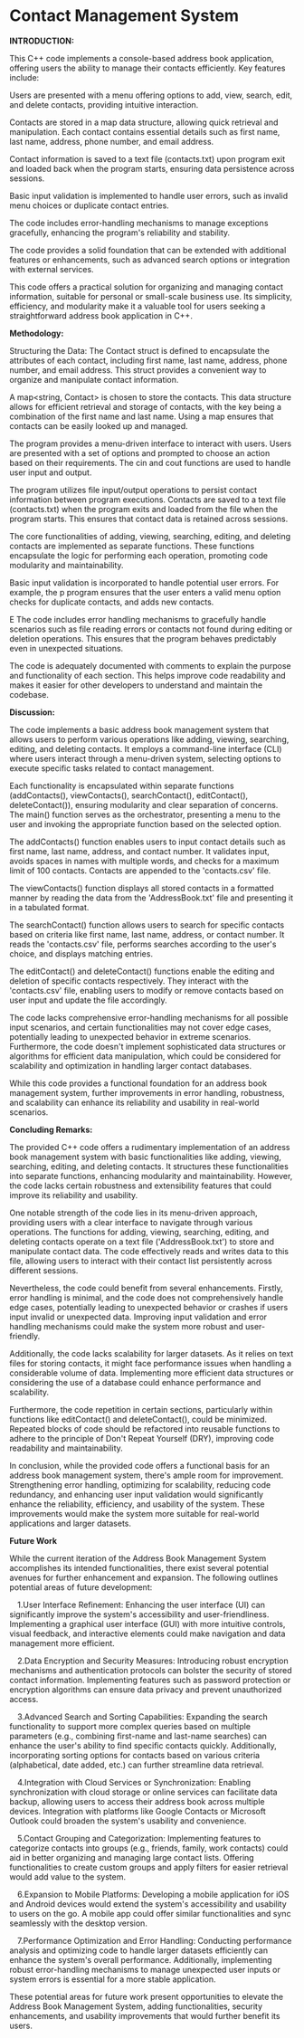 # **Contact Management System**

**INTRODUCTION:**

This C++ code implements a console-based address book application, offering users the ability to manage their contacts efficiently. Key features include:

Users are presented with a menu offering options to add, view, search, edit, and delete contacts, providing intuitive interaction.

Contacts are stored in a map data structure, allowing quick retrieval and manipulation. Each contact contains essential details such as first name, last name, address, phone number, and email address.

Contact information is saved to a text file (contacts.txt) upon program exit and loaded back when the program starts, ensuring data persistence across sessions.

Basic input validation is implemented to handle user errors, such as invalid menu choices or duplicate contact entries.

The code includes error-handling mechanisms to manage exceptions gracefully, enhancing the program's reliability and stability.

The code provides a solid foundation that can be extended with additional features or enhancements, such as advanced search options or integration with external services.

This code offers a practical solution for organizing and managing contact information, suitable for personal or small-scale business use. Its simplicity, efficiency, and modularity make it a valuable tool for users seeking a straightforward address book application in C++.

**Methodology:**

Structuring the Data: The Contact struct is defined to encapsulate the attributes of each contact, including first name, last name, address, phone number, and email address. This struct provides a convenient way to organize and manipulate contact information.

A map\<string, Contact\> is chosen to store the contacts. This data structure allows for efficient retrieval and storage of contacts, with the key being a combination of the first name and last name. Using a map ensures that contacts can be easily looked up and managed.

The program provides a menu-driven interface to interact with users. Users are presented with a set of options and prompted to choose an action based on their requirements. The cin and cout functions are used to handle user input and output.

The program utilizes file input/output operations to persist contact information between program executions. Contacts are saved to a text file (contacts.txt) when the program exits and loaded from the file when the program starts. This ensures that contact data is retained across sessions.

The core functionalities of adding, viewing, searching, editing, and deleting contacts are implemented as separate functions. These functions encapsulate the logic for performing each operation, promoting code modularity and maintainability.

Basic input validation is incorporated to handle potential user errors. For example, the p program ensures that the user enters a valid menu option checks for duplicate contacts, and adds new contacts.

E The code includes error handling mechanisms to gracefully handle scenarios such as file reading errors or contacts not found during editing or deletion operations. This ensures that the program behaves predictably even in unexpected situations.

The code is adequately documented with comments to explain the purpose and functionality of each section. This helps improve code readability and makes it easier for other developers to understand and maintain the codebase.

**Discussion:**

The code implements a basic address book management system that allows users to perform various operations like adding, viewing, searching, editing, and deleting contacts. It employs a command-line interface (CLI) where users interact through a menu-driven system, selecting options to execute specific tasks related to contact management.

Each functionality is encapsulated within separate functions (addContacts(), viewContacts(), searchContact(), editContact(), deleteContact()), ensuring modularity and clear separation of concerns. The main() function serves as the orchestrator, presenting a menu to the user and invoking the appropriate function based on the selected option.

The addContacts() function enables users to input contact details such as first name, last name, address, and contact number. It validates input, avoids spaces in names with multiple words, and checks for a maximum limit of 100 contacts. Contacts are appended to the 'contacts.csv' file.

The viewContacts() function displays all stored contacts in a formatted manner by reading the data from the 'AddressBook.txt' file and presenting it in a tabulated format.

The searchContact() function allows users to search for specific contacts based on criteria like first name, last name, address, or contact number. It reads the 'contacts.csv' file, performs searches according to the user's choice, and displays matching entries.

The editContact() and deleteContact() functions enable the editing and deletion of specific contacts respectively. They interact with the 'contacts.csv' file, enabling users to modify or remove contacts based on user input and update the file accordingly.

The code lacks comprehensive error-handling mechanisms for all possible input scenarios, and certain functionalities may not cover edge cases, potentially leading to unexpected behavior in extreme scenarios. Furthermore, the code doesn't implement sophisticated data structures or algorithms for efficient data manipulation, which could be considered for scalability and optimization in handling larger contact databases.

While this code provides a functional foundation for an address book management system, further improvements in error handling, robustness, and scalability can enhance its reliability and usability in real-world scenarios.

**Concluding Remarks:**

The provided C++ code offers a rudimentary implementation of an address book management system with basic functionalities like adding, viewing, searching, editing, and deleting contacts. It structures these functionalities into separate functions, enhancing modularity and maintainability. However, the code lacks certain robustness and extensibility features that could improve its reliability and usability.

One notable strength of the code lies in its menu-driven approach, providing users with a clear interface to navigate through various operations. The functions for adding, viewing, searching, editing, and deleting contacts operate on a text file ('AddressBook.txt') to store and manipulate contact data. The code effectively reads and writes data to this file, allowing users to interact with their contact list persistently across different sessions.

Nevertheless, the code could benefit from several enhancements. Firstly, error handling is minimal, and the code does not comprehensively handle edge cases, potentially leading to unexpected behavior or crashes if users input invalid or unexpected data. Improving input validation and error handling mechanisms could make the system more robust and user-friendly.

Additionally, the code lacks scalability for larger datasets. As it relies on text files for storing contacts, it might face performance issues when handling a considerable volume of data. Implementing more efficient data structures or considering the use of a database could enhance performance and scalability.

Furthermore, the code repetition in certain sections, particularly within functions like editContact() and deleteContact(), could be minimized. Repeated blocks of code should be refactored into reusable functions to adhere to the principle of Don't Repeat Yourself (DRY), improving code readability and maintainability.

In conclusion, while the provided code offers a functional basis for an address book management system, there's ample room for improvement. Strengthening error handling, optimizing for scalability, reducing code redundancy, and enhancing user input validation would significantly enhance the reliability, efficiency, and usability of the system. These improvements would make the system more suitable for real-world applications and larger datasets.

**Future Work**

While the current iteration of the Address Book Management System accomplishes its intended functionalities, there exist several potential avenues for further enhancement and expansion. The following outlines potential areas of future development:

&emsp;1.User Interface Refinement: Enhancing the user interface (UI) can significantly improve the system's accessibility and user-friendliness. Implementing a graphical user interface (GUI) with more intuitive controls, visual feedback, and interactive elements could make navigation and data management more efficient.

&emsp;2.Data Encryption and Security Measures: Introducing robust encryption mechanisms and authentication protocols can bolster the security of stored contact information. Implementing features such as password protection or encryption algorithms can ensure data privacy and prevent unauthorized access.

&emsp;3.Advanced Search and Sorting Capabilities: Expanding the search functionality to support more complex queries based on multiple parameters (e.g., combining first-name and last-name searches) can enhance the user's ability to find specific contacts quickly. Additionally, incorporating sorting options for contacts based on various criteria (alphabetical, date added, etc.) can further streamline data retrieval.

&emsp;4.Integration with Cloud Services or Synchronization: Enabling synchronization with cloud storage or online services can facilitate data backup, allowing users to access their address book across multiple devices. Integration with platforms like Google Contacts or Microsoft Outlook could broaden the system's usability and convenience.

&emsp;5.Contact Grouping and Categorization: Implementing features to categorize contacts into groups (e.g., friends, family, work contacts) could aid in better organizing and managing large contact lists. Offering functionalities to create custom groups and apply filters for easier retrieval would add value to the system.

&emsp;6.Expansion to Mobile Platforms: Developing a mobile application for iOS and Android devices would extend the system's accessibility and usability to users on the go. A mobile app could offer similar functionalities and sync seamlessly with the desktop version.

&emsp;7.Performance Optimization and Error Handling: Conducting performance analysis and optimizing code to handle larger datasets efficiently can enhance the system's overall performance. Additionally, implementing robust error-handling mechanisms to manage unexpected user inputs or system errors is essential for a more stable application.

These potential areas for future work present opportunities to elevate the Address Book Management System, adding functionalities, security enhancements, and usability improvements that would further benefit its users.
